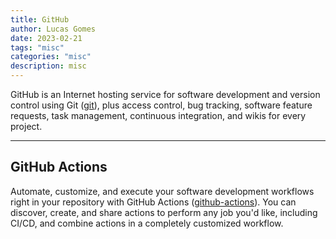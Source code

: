 ```yaml
---
title: GitHub
author: Lucas Gomes
date: 2023-02-21
tags: "misc"
categories: "misc"
description: misc
---
```


GitHub is an Internet hosting service for software development and version control using Git ([git](tools/git.md)), plus access control, bug tracking, software feature requests, task management, continuous integration, and wikis for every project.

---

## GitHub Actions

Automate, customize, and execute your software development workflows right in your repository with GitHub Actions ([github-actions](misc/github-actions.md)). You can discover, create, and share actions to perform any job you'd like, including CI/CD, and combine actions in a completely customized workflow.
